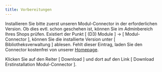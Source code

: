 ```yaml
---
title: Vorbereitungen
---
```


Installieren Sie bitte zuerst unseren Modul-Connector in der erforderlichen Version. Ob dies evtl. schon geschehen ist, können Sie im Adminbereich Ihres Shops prüfen. 
Existiert der Punkt [ (D3) Module ] -> [ Modul-Connector ], können Sie die installierte Version unter [ Bibliotheksverwaltung ] ablesen. 
Fehlt dieser Eintrag, laden Sie den Connector kostenfrei von unserer [Homepage](http://www.oxidmodule.com/Connector/).

Klicken Sie auf den Reiter [ Download ] und dort auf den Link [ Download Erstinstallation Modul-Connector ].
